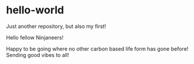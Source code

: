 # hello-world
Just another repository, but also my first!

Hello fellow Ninjaneers!

Happy to be going where no other carbon based life form has gone before! Sending good vibes to all!
